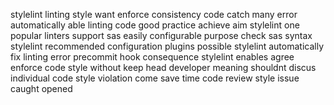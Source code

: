 stylelint linting style want enforce consistency code catch many error automatically able linting code good practice achieve aim stylelint one popular linters support sas easily configurable purpose check sas syntax stylelint recommended configuration plugins possible stylelint automatically fix linting error precommit hook consequence stylelint enables agree enforce code style without keep head developer meaning shouldnt discus individual code style violation come save time code review style issue caught opened